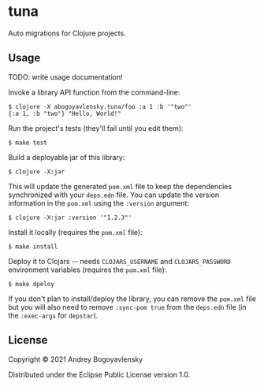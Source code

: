 # tuna

Auto migrations for Clojure projects.

## Usage

TODO: write usage documentation!


Invoke a library API function from the command-line:

    $ clojure -X abogoyavlensky.tuna/foo :a 1 :b '"two"'
    {:a 1, :b "two"} "Hello, World!"

Run the project's tests (they'll fail until you edit them):

    $ make test

Build a deployable jar of this library:

    $ clojure -X:jar

This will update the generated `pom.xml` file to keep the dependencies synchronized with
your `deps.edn` file. You can update the version information in the `pom.xml` using the
`:version` argument:

    $ clojure -X:jar :version '"1.2.3"'

Install it locally (requires the `pom.xml` file):

    $ make install

Deploy it to Clojars -- needs `CLOJARS_USERNAME` and `CLOJARS_PASSWORD` environment
variables (requires the `pom.xml` file):

    $ make dpeloy

If you don't plan to install/deploy the library, you can remove the
`pom.xml` file but you will also need to remove `:sync-pom true` from the `deps.edn`
file (in the `:exec-args` for `depstar`).

## License

Copyright © 2021 Andrey Bogoyavlensky

Distributed under the Eclipse Public License version 1.0.
